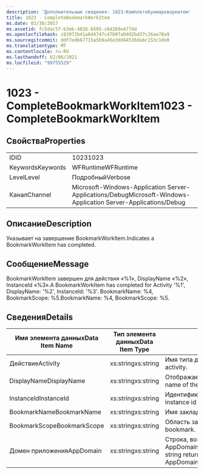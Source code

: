 ```yaml
---
description: 'Дополнительные сведения: 1023-Комплетебукмаркворкитем'
title: 1023 - CompleteBookmarkWorkItem
ms.date: 03/30/2017
ms.assetid: fc5dac57-b3eb-4826-b505-c6d269e4774d
ms.openlocfilehash: c83972b41a844747c47b97a0dd2bd37c26ae78a9
ms.sourcegitcommit: ddf7edb67715a5b9a45e3dd44536dabc153c1de0
ms.translationtype: MT
ms.contentlocale: ru-RU
ms.lasthandoff: 02/06/2021
ms.locfileid: "99755529"
---
```

# <a name="1023---completebookmarkworkitem"></a><span data-ttu-id="b8d26-103">1023 - CompleteBookmarkWorkItem</span><span class="sxs-lookup"><span data-stu-id="b8d26-103">1023 - CompleteBookmarkWorkItem</span></span>

## <a name="properties"></a><span data-ttu-id="b8d26-104">Свойства</span><span class="sxs-lookup"><span data-stu-id="b8d26-104">Properties</span></span>  
  
|||  
|-|-|  
|<span data-ttu-id="b8d26-105">ID</span><span class="sxs-lookup"><span data-stu-id="b8d26-105">ID</span></span>|<span data-ttu-id="b8d26-106">1023</span><span class="sxs-lookup"><span data-stu-id="b8d26-106">1023</span></span>|  
|<span data-ttu-id="b8d26-107">Keywords</span><span class="sxs-lookup"><span data-stu-id="b8d26-107">Keywords</span></span>|<span data-ttu-id="b8d26-108">WFRuntime</span><span class="sxs-lookup"><span data-stu-id="b8d26-108">WFRuntime</span></span>|  
|<span data-ttu-id="b8d26-109">Level</span><span class="sxs-lookup"><span data-stu-id="b8d26-109">Level</span></span>|<span data-ttu-id="b8d26-110">Подробный</span><span class="sxs-lookup"><span data-stu-id="b8d26-110">Verbose</span></span>|  
|<span data-ttu-id="b8d26-111">Канал</span><span class="sxs-lookup"><span data-stu-id="b8d26-111">Channel</span></span>|<span data-ttu-id="b8d26-112">Microsoft-Windows-Application Server-Applications/Debug</span><span class="sxs-lookup"><span data-stu-id="b8d26-112">Microsoft-Windows-Application Server-Applications/Debug</span></span>|  
  
## <a name="description"></a><span data-ttu-id="b8d26-113">Описание</span><span class="sxs-lookup"><span data-stu-id="b8d26-113">Description</span></span>  

 <span data-ttu-id="b8d26-114">Указывает на завершение BookmarkWorkItem.</span><span class="sxs-lookup"><span data-stu-id="b8d26-114">Indicates a BookmarkWorkItem has completed.</span></span>  
  
## <a name="message"></a><span data-ttu-id="b8d26-115">Сообщение</span><span class="sxs-lookup"><span data-stu-id="b8d26-115">Message</span></span>  

 <span data-ttu-id="b8d26-116">BookmarkWorkItem завершен для действия «%1», DisplayName «%2», InstanceId «%3».</span><span class="sxs-lookup"><span data-stu-id="b8d26-116">A BookmarkWorkItem has completed for Activity '%1', DisplayName: '%2', InstanceId: '%3'.</span></span> <span data-ttu-id="b8d26-117">BookmarkName: %4, BookmarkScope: %5.</span><span class="sxs-lookup"><span data-stu-id="b8d26-117">BookmarkName: %4, BookmarkScope: %5.</span></span>  
  
## <a name="details"></a><span data-ttu-id="b8d26-118">Сведения</span><span class="sxs-lookup"><span data-stu-id="b8d26-118">Details</span></span>  
  
|<span data-ttu-id="b8d26-119">Имя элемента данных</span><span class="sxs-lookup"><span data-stu-id="b8d26-119">Data Item Name</span></span>|<span data-ttu-id="b8d26-120">Тип элемента данных</span><span class="sxs-lookup"><span data-stu-id="b8d26-120">Data Item Type</span></span>|<span data-ttu-id="b8d26-121">Описание</span><span class="sxs-lookup"><span data-stu-id="b8d26-121">Description</span></span>|  
|--------------------|--------------------|-----------------|  
|<span data-ttu-id="b8d26-122">Действие</span><span class="sxs-lookup"><span data-stu-id="b8d26-122">Activity</span></span>|<span data-ttu-id="b8d26-123">xs:string</span><span class="sxs-lookup"><span data-stu-id="b8d26-123">xs:string</span></span>|<span data-ttu-id="b8d26-124">Имя типа действия.</span><span class="sxs-lookup"><span data-stu-id="b8d26-124">The type name of the activity.</span></span>|  
|<span data-ttu-id="b8d26-125">DisplayName</span><span class="sxs-lookup"><span data-stu-id="b8d26-125">DisplayName</span></span>|<span data-ttu-id="b8d26-126">xs:string</span><span class="sxs-lookup"><span data-stu-id="b8d26-126">xs:string</span></span>|<span data-ttu-id="b8d26-127">Отображаемое имя действия.</span><span class="sxs-lookup"><span data-stu-id="b8d26-127">The display name of the activity.</span></span>|  
|<span data-ttu-id="b8d26-128">InstanceId</span><span class="sxs-lookup"><span data-stu-id="b8d26-128">InstanceId</span></span>|<span data-ttu-id="b8d26-129">xs:string</span><span class="sxs-lookup"><span data-stu-id="b8d26-129">xs:string</span></span>|<span data-ttu-id="b8d26-130">Идентификатор экземпляра действия.</span><span class="sxs-lookup"><span data-stu-id="b8d26-130">The instance id of the activity.</span></span>|  
|<span data-ttu-id="b8d26-131">BookmarkName</span><span class="sxs-lookup"><span data-stu-id="b8d26-131">BookmarkName</span></span>|<span data-ttu-id="b8d26-132">xs:string</span><span class="sxs-lookup"><span data-stu-id="b8d26-132">xs:string</span></span>|<span data-ttu-id="b8d26-133">Имя закладки.</span><span class="sxs-lookup"><span data-stu-id="b8d26-133">The name of the bookmark.</span></span>|  
|<span data-ttu-id="b8d26-134">BookmarkScope</span><span class="sxs-lookup"><span data-stu-id="b8d26-134">BookmarkScope</span></span>|<span data-ttu-id="b8d26-135">xs:string</span><span class="sxs-lookup"><span data-stu-id="b8d26-135">xs:string</span></span>|<span data-ttu-id="b8d26-136">Область закладки.</span><span class="sxs-lookup"><span data-stu-id="b8d26-136">The scope of the bookmark.</span></span>|  
|<span data-ttu-id="b8d26-137">Домен приложения</span><span class="sxs-lookup"><span data-stu-id="b8d26-137">AppDomain</span></span>|<span data-ttu-id="b8d26-138">xs:string</span><span class="sxs-lookup"><span data-stu-id="b8d26-138">xs:string</span></span>|<span data-ttu-id="b8d26-139">Строка, возвращаемая AppDomain.CurrentDomain.FriendlyName.</span><span class="sxs-lookup"><span data-stu-id="b8d26-139">The string returned by AppDomain.CurrentDomain.FriendlyName.</span></span>|
